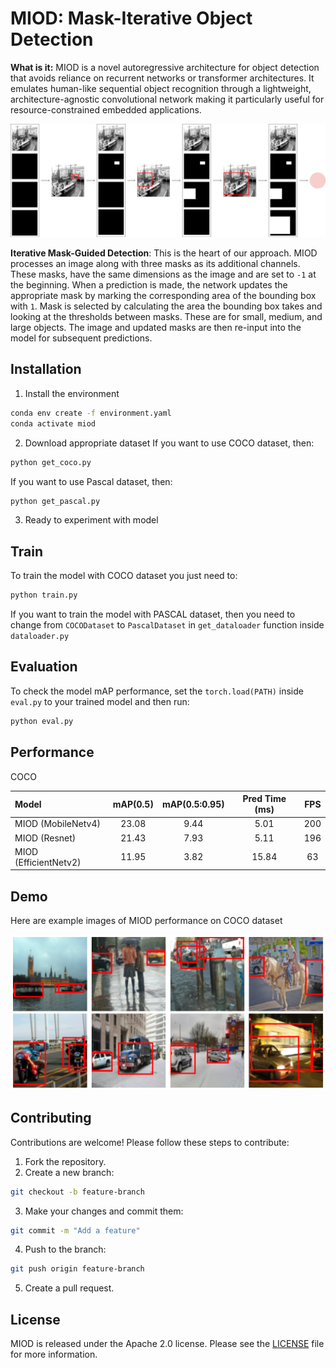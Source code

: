 
# MIOD: Mask-Iterative Object Detection 

**What is it:** MIOD is a novel autoregressive architecture for object detection that avoids reliance on recurrent networks or transformer architectures. It emulates human-like sequential object recognition through a lightweight, architecture-agnostic convolutional network making it particularly useful for resource-constrained embedded applications.

![prediction_process](images/prediction_process.png)

**Iterative Mask-Guided Detection**: This is the heart of our approach. MIOD processes an image along with three masks as its additional channels. These masks, have the same dimensions as the image and are set to `-1` at the beginning.
When a prediction is made, the network updates the appropriate mask by marking the corresponding area of the bounding box with `1`. Mask is selected by calculating the area the bounding box takes and looking at the thresholds between masks. These are for small, medium, and large objects. The image and updated masks are then re-input into the model for subsequent predictions.

## Installation

1. Install the environment

```bash
conda env create -f environment.yaml
conda activate miod
```

2. Download appropriate dataset
If you want to use COCO dataset, then:
```bash
python get_coco.py
```
If you want to use Pascal dataset, then:
```bash
python get_pascal.py
```

3. Ready to experiment with model
## Train

To train the model with COCO dataset you just need to:
```bash
python train.py
```

If you want to train the model with PASCAL dataset, then you need to change from `COCODataset` to `PascalDataset` in `get_dataloader` function inside `dataloader.py`
## Evaluation

To check the model mAP performance, set the `torch.load(PATH)` inside `eval.py` to your trained model and then run:
```bash
python eval.py
```
## Performance

COCO

| Model | mAP(0.5) | mAP(0.5:0.95) | Pred Time (ms) | FPS |
|:------|:--------:|:-------------:|:--------------:|:---:|
| MIOD (MobileNetv4) |   23.08  |     9.44   |   5.01   |     200     |
| MIOD (Resnet) |   21.43  |     7.93    |   5.11  |     196     |
| MIOD (EfficientNetv2) |   11.95  |     3.82   |   15.84  |     63     |

## Demo

Here are example images of MIOD performance on COCO dataset

![img_stack](images/img_stack.png)

## Contributing
Contributions are welcome! Please follow these steps to contribute:
1. Fork the repository.
2. Create a new branch:
```bash
git checkout -b feature-branch
```
3. Make your changes and commit them:
```bash
git commit -m "Add a feature"
```
4. Push to the branch:
```bash
git push origin feature-branch
```
5. Create a pull request.

## License
MIOD is released under the Apache 2.0 license. Please see the [LICENSE](LICENSE) file for more information.
